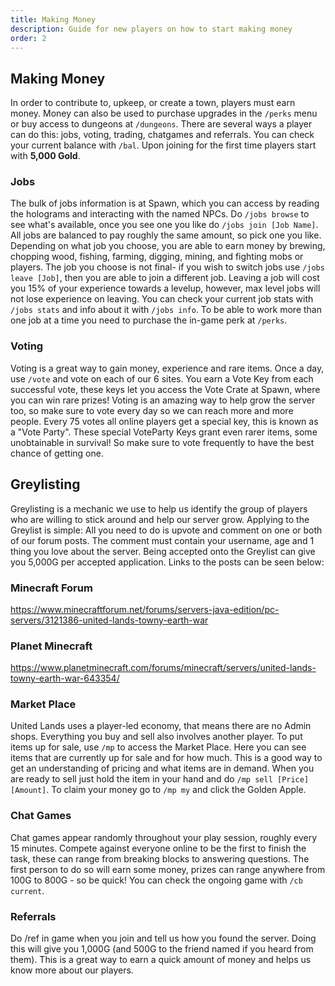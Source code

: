 ```yaml
---
title: Making Money
description: Guide for new players on how to start making money
order: 2
---
```

## Making Money
In order to contribute to, upkeep, or create a town, players must earn money. Money can also be used to purchase upgrades in the `/perks` menu or buy access to dungeons at `/dungeons`. There are several ways a player can do this: jobs, voting, trading, chatgames and referrals. You can check your current balance with `/bal`. Upon joining for the first time players start with **5,000 Gold**.

### Jobs
The bulk of jobs information is at Spawn, which you can access by reading the holograms and interacting with the named NPCs. Do `/jobs browse` to see what's available, once you see one you like do `/jobs join [Job Name]`. All jobs are balanced to pay roughly the same amount, so pick one you like. Depending on what job you choose, you are able to earn money by brewing, chopping wood, fishing, farming, digging, mining, and fighting mobs or players. The job you choose is not final- if you wish to switch jobs use `/jobs leave [Job]`, then you are able to join a different job. Leaving a job will cost you 15% of your experience towards a levelup, however, max level jobs will not lose experience on leaving. You can check your current job stats with `/jobs stats` and info about it with `/jobs info`. To be able to work more than one job at a time you need to purchase the in-game perk at `/perks`.

### Voting
Voting is a great way to gain money, experience and rare items. Once a day, use `/vote` and vote on each of our 6 sites. You earn a Vote Key from each successful vote, these keys let you access the Vote Crate at Spawn, where you can win rare prizes! Voting is an amazing way to help grow the server too, so make sure to vote every day so we can reach more and more people.
Every 75 votes all online players get a special key, this is known as a "Vote Party". These special VoteParty Keys grant even rarer items, some unobtainable in survival! So make sure to vote frequently to have the best chance of getting one.

## Greylisting
Greylisting is a mechanic we use to help us identify the group of players who are willing to stick around and help our server grow. Applying to the Greylist is simple: All you need to do is upvote and comment on one or both of our forum posts. The comment must contain your username, age and 1 thing you love about the server. Being accepted onto the Greylist can give you 5,000G per accepted application. Links to the posts can be seen below:

### Minecraft Forum
https://www.minecraftforum.net/forums/servers-java-edition/pc-servers/3121386-united-lands-towny-earth-war

### Planet Minecraft
https://www.planetminecraft.com/forums/minecraft/servers/united-lands-towny-earth-war-643354/


### Market Place
United Lands uses a player-led economy, that means there are no Admin shops. Everything you buy and sell also involves another player. To put items up for sale, use `/mp` to access the Market Place. Here you can see items that are currently up for sale and for how much. This is a good way to get an understanding of pricing and what items are in demand. When you are ready to sell just hold the item in your hand and do `/mp sell [Price] [Amount]`. To claim your money go to `/mp my` and click the Golden Apple.

### Chat Games
Chat games appear randomly throughout your play session, roughly every 15 minutes. Compete against everyone online to be the first to finish the task, these can range from breaking blocks to answering questions. The first person to do so will earn some money, prizes can range anywhere from 100G to 800G - so be quick! You can check the ongoing game with `/cb current`.

### Referrals
Do /ref in game when you join and tell us how you found the server. Doing this will give you 1,000G (and 500G to the friend named if you heard from them). This is a great way to earn a quick amount of money and helps us know more about our players.

